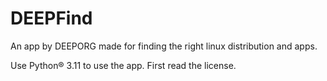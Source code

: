 # DEEPFind
An app by DEEPORG made for finding the right linux distribution and apps.
              
              
Use Python® 3.11 to use the app.
First read the license.
